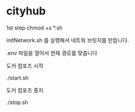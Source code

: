 # cityhub

1st step
chmod +x *.sh

initNetwork.sh 를 실행해서 네트웍 브릿지를 만듭니다.

.env 파일을 열어서 현재 경로를 맞춥니다

도커 컴포즈 시작

./start.sh 

도커 컴포즈 중지

./stop.sh
